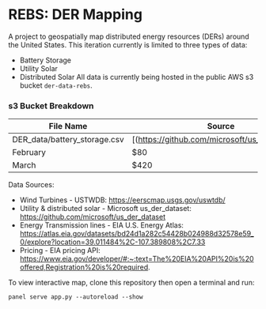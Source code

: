 # REBS: DER Mapping #
A project to geospatially map distributed energy resources (DERs) around the United States. This iteration currently is limited to three types of data: 
- Battery Storage
- Utility Solar
- Distributed Solar
All data is currently being hosted in the public AWS s3 bucket ```der-data-rebs```. 

### s3 Bucket Breakdown
| File Name| Source  |
| -------- | ------- |
| DER_data/battery_storage.csv  | [(https://github.com/microsoft/us_der_dataset)]    |
| February | $80     |
| March    | $420    |


Data Sources: 
- Wind Turbines - USTWDB: https://eerscmap.usgs.gov/uswtdb/
- Utility & distributed solar - Microsoft us_der_dataset: https://github.com/microsoft/us_der_dataset
- Energy Transmission lines - EIA U.S. Energy Atlas: https://atlas.eia.gov/datasets/bd24d1a282c54428b024988d32578e59_0/explore?location=39.011484%2C-107.389808%2C7.33
- Pricing - EIA pricing API: https://www.eia.gov/developer/#:~:text=The%20EIA%20API%20is%20offered,Registration%20is%20required.


To view interactive map, clone this repository then open a terminal and run: 
```
panel serve app.py --autoreload --show
```
